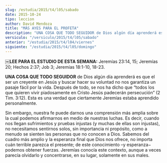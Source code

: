```yaml
---
slug: /estudia/2015/t4/l05/sabado
date: 2015-10-24
tipo: leccion
author: David Mendoza
title: "MÁS AYES PARA EL PROFETA"
description: "UNA COSA QUE TODO SEGUIDOR de Dios algún día aprenderá es que el ser un  creyente en Jesús y buscar hacer su voluntad no nos garantiza un pasaje fácil  por la vida. Después de todo, se nos ha dicho que “todos los que quieren vivir  piadosamente en Cristo Jesús padecerá..."
versiculo: "/versiculo/2015/t4/l05/sabado"
anterior: "/estudia/2015/t4/l04/viernes"
siguiente: "/estudia/2015/t4/l05/domingo"
---
```


**￼LEE PARA EL ESTUDIO DE ESTA SEMANA:** Jeremías 23:14, 15; Jeremías 20; Hechos 2:37; Job 3; Jeremías 18:1-10, 18-23.

**UNA COSA QUE TODO SEGUIDOR** de Dios algún día aprenderá es que el ser un creyente en Jesús y buscar hacer su voluntad no nos garantiza un pasaje fácil por la vida. Después de todo, se nos ha dicho que “todos los que quieren vivir piadosamente en Cristo Jesús padecerán persecución” (2 Tim. 3:12). Esta es una verdad que ciertamente Jeremías estaba aprendido personalmente.

Sin embargo, nuestra fe puede darnos una comprensión más amplia sobre la cual podemos afirmarnos en medio de nuestras luchas. Es decir, cuando nos llegan sufrimientos y pruebas injustas (y muchas de ellas son injustas), no necesitamos sentirnos solos, sin importancia ni propósito, como a menudo se sienten las personas que no conocen a Dios. Sabemos del cuadro más amplio y la esperanza final que Dios nos ofrece, no importa cuán terrible parezca el presente; de este conocimiento –y esperanza− podemos obtener fuerzas. Jeremías conocía este contexto, aunque a veces parecía olvidarlo y concentrarse, en su lugar, solamente en sus males.

